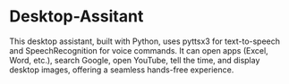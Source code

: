 # Desktop-Assitant
This desktop assistant, built with Python, uses pyttsx3 for text-to-speech and SpeechRecognition for voice commands. It can open apps (Excel, Word, etc.), search Google, open YouTube, tell the time, and display desktop images, offering a seamless hands-free experience.
